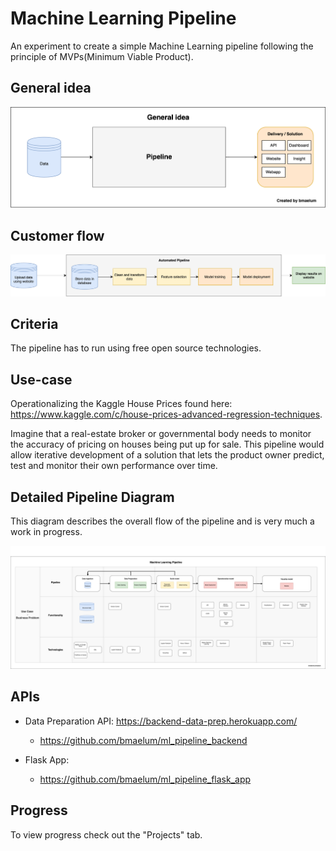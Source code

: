 # Machine Learning Pipeline
An experiment to create a simple Machine Learning pipeline following the principle of MVPs(Minimum Viable Product).

## General idea
<p align="center">
  <img src="Diagrams/overall_idea/overall_idea_v01.png" width="900"/>
</p>

## Customer flow
<p align="center">
  <img src="Diagrams/customer_flow/customer_flow_v02.png" width="900"/>
</p>

## Criteria
The pipeline has to run using free open source technologies.

## Use-case
Operationalizing the Kaggle House Prices found here: https://www.kaggle.com/c/house-prices-advanced-regression-techniques.

Imagine that a real-estate broker or governmental body needs to monitor the accuracy of pricing on houses being put up for sale. This pipeline would allow iterative development of a solution that lets the product owner predict, test and monitor their own performance over time.

## Detailed Pipeline Diagram
This diagram describes the overall flow of the pipeline and is very much a work in progress.
<p align="center">
  <img src="Diagrams/ml_pipeline_diagram_v11.png" width="900"/>
</p>

## APIs
* Data Preparation API: https://backend-data-prep.herokuapp.com/
  * https://github.com/bmaelum/ml_pipeline_backend
  
* Flask App: 
  * https://github.com/bmaelum/ml_pipeline_flask_app


## Progress
To view progress check out the "Projects" tab.
